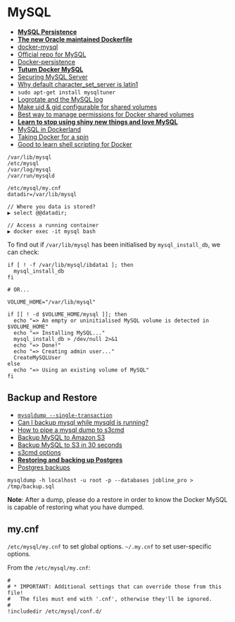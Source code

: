 # MySQL

* [**MySQL Persistence**](http://blog.arungupta.me/docker-mysql-persistence/)
* [**The new Oracle maintained Dockerfile**](https://registry.hub.docker.com/u/mysql/mysql-server/)
* [docker-mysql](https://github.com/sameersbn/docker-mysql)
* [Official repo for MySQL](https://github.com/docker-library/mysql)
* [Docker-persistence](http://www.alexecollins.com/docker-persistence/)
* [**Tutum Docker MySQL**](https://github.com/tutumcloud/tutum-docker-mysql)
* [Securing MySQL Server](http://howtolamp.com/lamp/mysql/5.6/securing)
* [Why default character_set_server is latin1](http://dba.stackexchange.com/questions/29649/why-default-character-set-server-is-latin1)
* `sudo apt-get install mysqltuner`
* [Logrotate and the MySQL log](http://www.percona.com/blog/2014/11/12/log-rotate-and-the-deleted-mysql-log-file-mystery/)
* [Make uid & gid configurable for shared volumes](https://github.com/docker/docker/issues/7198)
* [Best way to manage permissions for Docker shared volumes](http://stackoverflow.com/questions/23544282/what-is-the-best-way-to-manage-permissions-for-docker-shared-volumes)
* [**Learn to stop using shiny new things and love MySQL**](http://engineering.pinterest.com/post/116038532184/learn-to-stop-using-shiny-new-things-and-love)
* [MySQL in Dockerland](http://mysqlrelease.com/2015/05/mysql-in-dockerland/)
* [Taking Docker for a spin](http://dwim.walley.org.uk/taking-docker-for-a-spin/)
* [Good to learn shell scripting for Docker](http://ypereirareis.github.io/blog/2015/05/04/docker-with-shell-script-or-makefile/)

```
/var/lib/mysql
/etc/mysql
/var/log/mysql
/var/run/mysqld

/etc/mysql/my.cnf
datadir=/var/lib/mysql

// Where you data is stored?
▶ select @@datadir;

// Access a running container
▶ docker exec -it mysql bash
```

To find out if `/var/lib/mysql` has been initialised by `mysql_install_db`, we can check:

```
if [ ! -f /var/lib/mysql/ibdata1 ]; then
  mysql_install_db
fi

# OR...

VOLUME_HOME="/var/lib/mysql"

if [[ ! -d $VOLUME_HOME/mysql ]]; then
  echo "=> An empty or uninitialised MySQL volume is detected in $VOLUME_HOME"
  echo "=> Installing MySQL..."
  mysql_install_db > /dev/null 2>&1
  echo "=> Done!"
  echo "=> Creating admin user..."
  CreateMySQLUser
else
  echo "=> Using an existing volume of MySQL"
fi
```

## Backup and Restore

* [`mysqldump --single-transaction`](http://dba.stackexchange.com/questions/71961/mysqldump-single-transaction-yet-update-queries-are-waiting-for-the-backup)
* [Can I backup mysql while mysqld is running?](http://serverfault.com/questions/195125/can-i-backup-mysql-while-mysql-is-running)
* [How to pipe a mysql dump to s3cmd](http://serverfault.com/questions/605796/how-to-pipe-a-mysql-dump-to-s3cmd)
* [Backup MySQL to Amazon S3](https://gist.github.com/oodavid/2206527)
* [Backup MySQL to S3 in 30 seconds](https://fogstack.wordpress.com/2013/05/25/backup-mysql-to-s3-in-30-seconds/)
* [s3cmd options](http://s3tools.org/usage)
* [**Restoring and backing up Postgres**](http://vinceyuan.blogspot.sg/2015/05/restoringbacking-up-postgres-database.html)
* [Postgres backups](http://blog.danivovich.com/2015/07/23/postgres-backups-to-s3-with-docker-and-systemd/)

```
mysqldump -h localhost -u root -p --databases jobline_pro > /tmp/backup.sql
```

**Note**: After a dump, please do a restore in order to know the Docker MySQL is capable of restoring what you have dumped.

## my.cnf

`/etc/mysql/my.cnf` to set global options. `~/.my.cnf` to set user-specific options.

From the `/etc/mysql/my.cnf`:

```
#
# * IMPORTANT: Additional settings that can override those from this file!
#   The files must end with '.cnf', otherwise they'll be ignored.
#
!includedir /etc/mysql/conf.d/
```